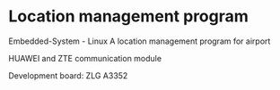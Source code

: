 # Location management program 
Embedded-System - Linux
A location management program for airport  

HUAWEI and ZTE communication module 

Development board: ZLG A3352 
